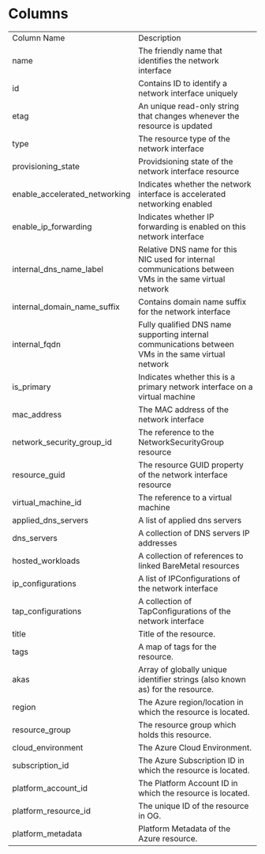 # Columns  

<table>
	<tr><td>Column Name</td><td>Description</td></tr>
	<tr><td>name</td><td>The friendly name that identifies the network interface</td></tr>
	<tr><td>id</td><td>Contains ID to identify a network interface uniquely</td></tr>
	<tr><td>etag</td><td>An unique read-only string that changes whenever the resource is updated</td></tr>
	<tr><td>type</td><td>The resource type of the network interface</td></tr>
	<tr><td>provisioning_state</td><td>Providsioning state of the network interface resource</td></tr>
	<tr><td>enable_accelerated_networking</td><td>Indicates whether the network interface is accelerated networking enabled</td></tr>
	<tr><td>enable_ip_forwarding</td><td>Indicates whether IP forwarding is enabled on this network interface</td></tr>
	<tr><td>internal_dns_name_label</td><td>Relative DNS name for this NIC used for internal communications between VMs in the same virtual network</td></tr>
	<tr><td>internal_domain_name_suffix</td><td>Contains domain name suffix for the network interface</td></tr>
	<tr><td>internal_fqdn</td><td>Fully qualified DNS name supporting internal communications between VMs in the same virtual network</td></tr>
	<tr><td>is_primary</td><td>Indicates whether this is a primary network interface on a virtual machine</td></tr>
	<tr><td>mac_address</td><td>The MAC address of the network interface</td></tr>
	<tr><td>network_security_group_id</td><td>The reference to the NetworkSecurityGroup resource</td></tr>
	<tr><td>resource_guid</td><td>The resource GUID property of the network interface resource</td></tr>
	<tr><td>virtual_machine_id</td><td>The reference to a virtual machine</td></tr>
	<tr><td>applied_dns_servers</td><td>A list of applied dns servers</td></tr>
	<tr><td>dns_servers</td><td>A collection of DNS servers IP addresses</td></tr>
	<tr><td>hosted_workloads</td><td>A collection of references to linked BareMetal resources</td></tr>
	<tr><td>ip_configurations</td><td>A list of IPConfigurations of the network interface</td></tr>
	<tr><td>tap_configurations</td><td>A collection of TapConfigurations of the network interface</td></tr>
	<tr><td>title</td><td>Title of the resource.</td></tr>
	<tr><td>tags</td><td>A map of tags for the resource.</td></tr>
	<tr><td>akas</td><td>Array of globally unique identifier strings (also known as) for the resource.</td></tr>
	<tr><td>region</td><td>The Azure region/location in which the resource is located.</td></tr>
	<tr><td>resource_group</td><td>The resource group which holds this resource.</td></tr>
	<tr><td>cloud_environment</td><td>The Azure Cloud Environment.</td></tr>
	<tr><td>subscription_id</td><td>The Azure Subscription ID in which the resource is located.</td></tr>
	<tr><td>platform_account_id</td><td>The Platform Account ID in which the resource is located.</td></tr>
	<tr><td>platform_resource_id</td><td>The unique ID of the resource in OG.</td></tr>
	<tr><td>platform_metadata</td><td>Platform Metadata of the Azure resource.</td></tr>
</table>